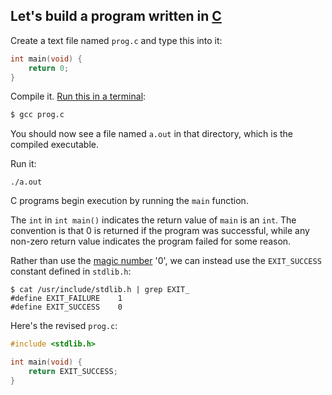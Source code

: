 ## Let's build a program written in [C](https://en.wikipedia.org/wiki/C_(programming_language))

Create a text file named `prog.c` and type this into it:

```c
int main(void) {
    return 0;
}
```

Compile it.  [Run this in a terminal](../terminal/README.md):

```sh
$ gcc prog.c
```

You should now see a file named `a.out` in that directory, which is the compiled executable.

Run it:

```
./a.out
```

C programs begin execution by running the `main` function.

The `int` in `int main()` indicates the return value of `main` is an `int`.  The convention is that 0 is returned if the program was successful, while any non-zero return value indicates the program failed for some reason.

Rather than use the [magic number](https://en.wikipedia.org/wiki/Magic_number_(programming)) '0', we can instead use the `EXIT_SUCCESS` constant defined in `stdlib.h`:

```
$ cat /usr/include/stdlib.h | grep EXIT_
#define	EXIT_FAILURE	1
#define	EXIT_SUCCESS	0
```

Here's the revised `prog.c`:

```c
#include <stdlib.h>

int main(void) {
    return EXIT_SUCCESS;
}
```
